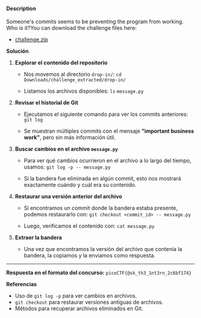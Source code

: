 #### Description

Someone's commits seems to be preventing the program from working. Who is it?You can download the challenge files here:

- [challenge.zip](https://artifacts.picoctf.net/c_titan/158/challenge.zip)

**Solución**

1. **Explorar el contenido del repositorio**
    
    - Nos movemos al directorio `drop-in/`:
        `cd Downloads/challenge_extracted/drop-in/`
        
    - Listamos los archivos disponibles:
        `ls`
        `message.py`
        
2. **Revisar el historial de Git**
    
    - Ejecutamos el siguiente comando para ver los commits anteriores:
        `git log`
        
    - Se muestran múltiples commits con el mensaje **"important business work"**, pero sin más información útil.
3. **Buscar cambios en el archivo `message.py`**
    
    - Para ver qué cambios ocurrieron en el archivo a lo largo del tiempo, usamos:
        `git log -p -- message.py`
        
    - Si la bandera fue eliminada en algún commit, esto nos mostrará exactamente cuándo y cuál era su contenido.
4. **Restaurar una versión anterior del archivo**
    
    - Si encontramos un commit donde la bandera estaba presente, podemos restaurarlo con:
        `git checkout <commit_id> -- message.py`
        
    - Luego, verificamos el contenido con:
        `cat message.py`
        
5. **Extraer la bandera**
    
    - Una vez que encontramos la versión del archivo que contenía la bandera, la copiamos y la enviamos como respuesta.

---

 **Respuesta en el formato del concurso:**
`picoCTF{@sk_th3_1nt3rn_2c6bf174}`

 **Referencias**

- Uso de `git log -p` para ver cambios en archivos.
- `git checkout` para restaurar versiones antiguas de archivos.
- Métodos para recuperar archivos eliminados en Git.